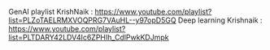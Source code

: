 GenAI playlist KrishNaik : https://www.youtube.com/playlist?list=PLZoTAELRMXVOQPRG7VAuHL--y97opD5GQ
Deep learning Krishnaik : https://www.youtube.com/playlist?list=PLTDARY42LDV4Ic6ZPHIh_CdlPwkKDJmpk

